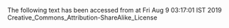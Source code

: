 The following text has been accessed from at Fri Aug 9 03:17:01 IST 2019
Creative_Commons_Attribution-ShareAlike_License
